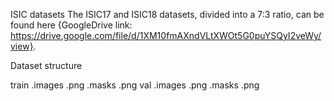 ISIC datasets
The ISIC17 and ISIC18 datasets, divided into a 7:3 ratio, can be found here {GoogleDrive link: https://drive.google.com/file/d/1XM10fmAXndVLtXWOt5G0puYSQyI2veWy/view}.

Dataset structure

train
	.images
		.png
	.masks
		.png
val
	.images
		.png
	.masks
		.png
